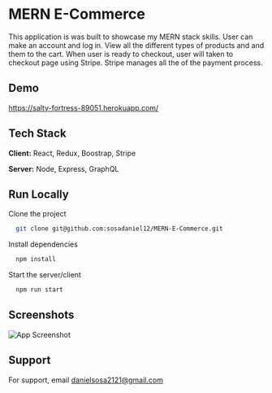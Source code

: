 
# MERN E-Commerce

This application is was built to showcase my MERN stack skills. User can make an account and log in. View all the different types of products and and them to  the cart. When user is ready to checkout, user will taken to checkout page using Stripe. Stripe manages all the of the payment process.


## Demo

https://salty-fortress-89051.herokuapp.com/



## Tech Stack

**Client:** React, Redux, Boostrap, Stripe

**Server:** Node, Express, GraphQL


## Run Locally

Clone the project

```bash
  git clone git@github.com:sosadaniel12/MERN-E-Commerce.git
```


Install dependencies

```bash
  npm install
```

Start the server/client

```bash
  npm run start
```


## Screenshots

![App Screenshot](https://danielsosa2121.nimbusweb.me/box/attachment/6506331/v655bxxwawb74409zcpe/VIvwEK3SEdyEEwbK/screenshot-salty-fortress-89051.herokuapp.com-2022.01.18-13_45_50.png)


## Support

For support, email danielsosa2121@gmail.com
